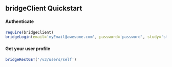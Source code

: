 ## bridgeClient Quickstart

#### Authenticate
```r
require(bridgeClient)
bridgeLogin(email='myEmail@awesome.com', password='password', study='studyName')
```

#### Get your user profile
```r
bridgeRestGET('/v3/users/self')
```
